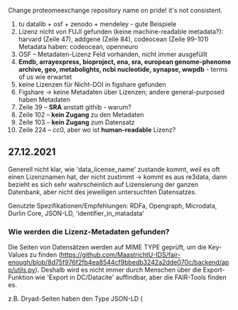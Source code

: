 
Change proteomeexchange repository name on pride! it's not consistent.

1.	tu datalib + osf + zenodo + mendeley - gute Beispiele
2. Lizenz nicht von FUJI gefunden (keine machine-readable metadata?): harvard (Zeile 47), addgene (Zeile 84), codeocean (Zeile 99-101)
Metadata haben: codeocean, openneuro
3.	OSF – Metadaten-Lizenz Feld vorhanden, nicht immer ausgefüllt
4.	**Emdb, arrayexpress, bioproject, ena, sra, european genome-phenome archive, geo, metabolights, ncbi nucleotide, synapse, wwpdb** - terms of us wie erwartet
5.	keine Lizenzen für Nicht-DOI in figshare gefunden
6.	Figshare -> keine Metadaten über Lizenzen; andere general-purposed haben Metadaten
7.	Zeile 39 – **SRA** anstatt githib - warum?
8.	Zeile 102 – **kein Zugang** zu den Metadaten
9.	Zeile 103 – **kein Zugang** zum Datensatz
10.	Zeile 224 – cc0, aber wo ist **human-readable** Lizenz?


## 27.12.2021

Generell nicht klar, wie 'data_license_name' zustande kommt, weil es oft einen Lizenznamen hat, der nicht zustimmt -> kommt es aus re3data, dann bezieht es sich sehr wahrscheinlich auf Lizensierung der ganzen Datenbank, aber nicht des jeweiligen untersuchten Datensatzes.

Genutzte Spezifikationen/Empfehlungen: RDFa, Opengraph, Microdata, Durlin Core, JSON-LD, 'identifier_in_matadata'

### Wie werden die Lizenz-Metadaten gefunden?
Die Seiten von Datensätzen werden auf MIME TYPE geprüft, um die Key-Values zu finden (https://github.com/MaastrichtU-IDS/fair-enough/blob/8d75f976f2fb4ea8544cf9bbedb3242a2dde070c/backend/app/utils.py).
Deshalb wird es nicht immer durch Menschen über die Export-Funktion wie 'Export in DC/Datacite' auffindbar, aber die FAIR-Tools finden es.

z.B. Dryad-Seiten haben den Type JSON-LD (<script type="application/ld+json">), dass problemlos von FAIR-Enough gefunden wird.
  
Leider bedeutet es nicht, dass die Tools alles finden, was Menschen finden - sie sind noch recht schlecht mit dem Scannen von separaten Metadaten-Dateien (siehe 4, 6).
 
### Ausnahmen:

1. Figshare (Zeile 4) ohne DOI: MIME-Type akzeptabel, aber keine Auffinbarkeit - **warum**?

2. Harvard (Zeile 47): in JSON-LD Lizenz Information vorhanden, FAIR-Enough findet es, aber die Entscheidung ist "Could not find license information in metadata" - **warum**?
  
3. Mendeley (Zeile 48): FUJI richtig, FAIR-Enough falsch - in Evaluation output gibt es 'json-ld' mit der Lizenz - warum nicht gefunden?

3. OSF (Zeile 55): FAIR-Enough und FUJI keine Übereinstimmung -> FAIR-Enough ist hier schlechter
  
4. CodeOCean (Zeile 102): ohne DOI weder durch FUJI, noch durch FAIR-Enough die separate Metadaten-Datei gefunden;
  Mit DOI erfolgreich.
  
  data_license_name -> 'CC0_AND_Copyrights_AND_other' - warum CC0 hier?
  
5. Global Health Data Exchange (Zeile 222): wirklich keine Metadaten, obwohl die Lizenz human readable ist
  
6. OpenNeuro (Zeile 241): wenige Metadaten durch FAIR-Enough gefunden; separate Datei mit Metadaten, humanreadable.
  
7. Github: Lizenzvergabe in separater Datei - durch Tools nicht gefunden!
